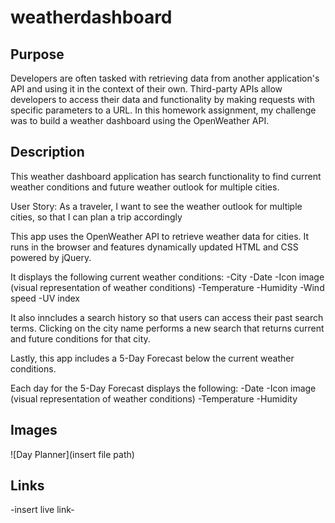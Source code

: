 # weatherdashboard

## Purpose
Developers are often tasked with retrieving data from another application's API and using it in the context of their own. Third-party APIs allow developers to access their data and functionality by making requests with specific parameters to a URL. In this homework assignment, my challenge was to build a weather dashboard using the OpenWeather API.

## Description
This weather dashboard application has search functionality to find current weather conditions and future weather outlook for multiple cities.

User Story:
As a traveler, I want to see the weather outlook for multiple cities, so that I can plan a trip accordingly

This app uses the OpenWeather API to retrieve weather data for cities. It runs in the browser and features dynamically updated HTML and CSS powered by jQuery.

It displays the following current weather conditions:
-City
-Date
-Icon image (visual representation of weather conditions)
-Temperature
-Humidity
-Wind speed
-UV index


It also inncludes a search history so that users can access their past search terms. Clicking on the city name performs a new search that returns current and future conditions for that city.

Lastly, this app includes a 5-Day Forecast below the current weather conditions.

Each day for the 5-Day Forecast displays the following:
-Date
-Icon image (visual representation of weather conditions)
-Temperature
-Humidity

## Images

![Day Planner](insert file path)

## Links

-insert live link-